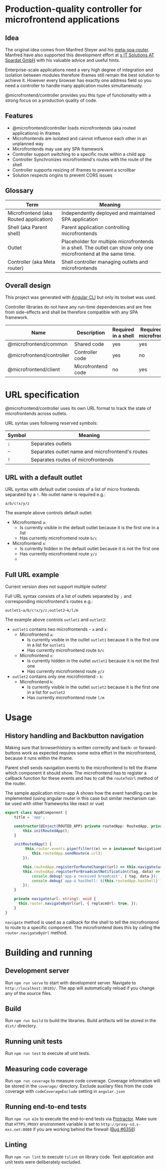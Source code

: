# Production-quality controller for microfrontend applications

## Idea

The original idea comes from Manfred Steyer and his [meta-spa-router](https://github.com/manfredsteyer/meta-router).
Manfred have also supported this development effort at [s IT Solutions AT Spardat GmbH](https://www.s-itsolutions.at/en/home) with his valuable advice and useful hints. 

Enterprise-scale applications need a very high degree of integration and isolation between modules therefore iframes still remain the best solution to achieve it. 
However every browser has exactly one address field so you need a controller to handle many application routes simultaneously.

@microfrontend/controller provides you this type of functionality with a strong focus on a production quality of code. 

## Features

- @microfrontend/controller loads microfrontends (aka routed applications) in iframes
- Microfrontends are isolated and cannot influence each other in an unplanned way 
- Microfrontends may use any SPA framework
- Controller support switching to a specific route within a child app
- Controller Synchronizes microfrontend's routes with the route of the shell
- Controller supports resizing of iframes to prevent a scrollbar
- Solution respects origins to prevent CORS issues

## Glossary
Term | Meaning
------------ | -------------
Microfrontend (aka Routed application) | Independently deployed and maintained SPA application 
Shell (aka Parent shell)| Parent application controlling microfrontends
Outlet | Placeholder for multiple microfrontends in a shell. The outlet can show only one microfrontend at the same time.  
Controller (aka Meta router)| Shell controller managing outlets and microfrontends

## Overall design

This project was generated with [Angular CLI](https://github.com/angular/angular-cli) but only its toolset was used.

Controller libraries do not have any run-time dependencies and are free from side-effects and shall be therefore compatible with any SPA framework.

Name | Description | Required in a shell | Required in a microfrontend
------------ | -------------| -------------| -------------
@microfrontend/common | Shared code | yes | yes
@microfrontend/controller | Controller code | yes | no
@microfrontend/client | Microfrontend code | no | yes

# URL specification

@microfrontend/controller uses its own URL format to track the state of microfrontends across outlets.

URL syntax uses following reserved symbols:

Symbol | Meaning
------------ | -------------
``;`` | Separates outlets
``~`` | Separates outlet name and microfrontend's routes
``!`` | Separates routes of microfrontends  

## URL with a default outlet

URL syntax with default outlet consists of a list of micro frontends separated by a ``!``. No outlet name is required e.g.:

``a/b/c!x/y/z``

The example above controls default outlet:
 - Microfrontend ``a``: 
   - Is currently visible in the default outlet because it is the first one in a list
   - Has currently microfrontend route ``b/c`` 
 - Microfrontend ``x``: 
    - Is currently hidden in the default outlet because it is not the first one
    - Has currently microfrontend route ``y/z``
    - 
## Full URL example

<aside class="notice">
Current version does not support multiple outlets!
</aside>

Full URL syntax consists of a list of outlets separated by ``;`` and corresponding microfrontend's routes e.g.:

``outlet1~a/b/c!x/y/z;outlet2~k/l/m``

The example above controls ``outlet1`` and ``outlet2``:
 - ``outlet1`` contains two microfrontends - ``a`` and ``x``:
     - Microfrontend ``a``: 
       - Is currently visible in the outlet ``outlet1`` because it is the first one in a list for ``outlet1``
       - Has currently microfrontend route ``b/c`` 
     - Microfrontend ``x``: 
        - Is currently hidden in the outlet ``outlet1`` because it is not the first one
        - Has currently microfrontend route ``y/z`` 
 - ``outlet2`` contains only one microfrontend - ``k``:
      - Microfrontend ``k``: 
        - Is currently visible in the outlet ``outlet2`` because it is the first one in a list for ``outlet2``
        - Has currently microfrontend route ``l/m``  
         
# Usage

## History handling and Backbutton navigation

Making sure that browserhistory is written correctly and back- or forward-buttons work as expected 
requires some extra effort in the microfrontend, because it runs within the iframe. 

Parent shell sends navigation events to the microfrontend to tell the iframe which component it should show. The microfrontend has to register a callback function for these events and has to call the `routeToUrl` method of the router.

The sample application micro-app A shows how the event handling can be implemented (using angular router in this case but similar mechanism can be used with other frameworks like react or vue)
```typescript
export class AppBComponent {
    title = 'app';

    constructor(@Inject(ROUTED_APP) private routedApp: RoutedApp, private router: Router) {
        this.initRoutedApp();
    }

    initRoutedApp() {
         this.router.events.pipe(filter((e) => e instanceof NavigationEnd)).subscribe((e: NavigationEnd) => {
            this.routedApp.sendRoute(e.url);
        });

        this.routedApp.registerForRouteChange((url) => this.navigate(url));
        this.routedApp.registerForBroadcastNotification((tag, data) => {
            console.debug('app-a received broadcast', { tag, data });
            console.debug(`app-a hasShell: ${this.routedApp.hasShell}`);
        });
    }

    private navigate(url: string): void {
      this.router.navigateByUrl(url, { replaceUrl: true, });
    }
}
```

`navigate` method is used as a callback for the shell to tell the microfrontend to route to a specific component. The microfrontend does this by calling the `router.navigateByUrl` method.

# Building and running

## Development server

Run `npm run serve` to start with development server. Navigate to `http://localhost:30103/`. The app will automatically reload if you change any of the source files.

## Build

Run `npm run build` to build the libraries. Build artifacts will be stored in the `dist/` directory.

## Running unit tests

Run `npm run test` to execute all unit tests.

## Measuring code coverage

Run `npm run coverage` to measure code coverage. Coverage information will be stored in the `coverage/` directory.
Exclude auxilary files from the code coverage with `codeCoverageExclude` setting in `angular.json`

## Running end-to-end tests

Run `npm run e2e` to execute the end-to-end tests via [Protractor](http://www.protractortest.org/).
Make sure that `HTTPS_PROXY` environment variable is set to `http://proxy-sd.s-mxs.net:8080` if you are working behind the firewall ([Bug #6358](https://github.com/angular/angular-cli/issues/6358))

## Linting

Run `npm run lint` to execute `tslint` on library code. Test application and unit tests were deliberately excluded. 
